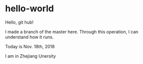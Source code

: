 # hello-world
Hello, git hub!

I made a branch of the master here. Through this operation, I can understand how it runs.

Today is Nov. 18th, 2018

I am in Zhejiang Unersity
